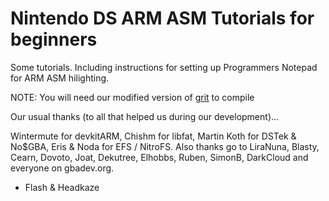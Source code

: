 # Nintendo DS ARM ASM Tutorials for beginners

Some tutorials. Including instructions for setting up Programmers Notepad for ARM ASM hilighting.

NOTE: You will need our modified version of [grit](https://github.com/headkaze/ARMASMDS/blob/master/tools/grit.zip?raw=true) to compile

Our usual thanks (to all that helped us during our development)...

Wintermute for devkitARM, Chishm for libfat, Martin Koth for DSTek & No$GBA, Eris & Noda for EFS / NitroFS. Also thanks go to LiraNuna, Blasty, Cearn, Dovoto, Joat, Dekutree, Elhobbs, Ruben, SimonB, DarkCloud and everyone on gbadev.org.

- Flash & Headkaze
